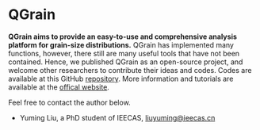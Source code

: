 # QGrain

**QGrain aims to provide an easy-to-use and comprehensive analysis platform for grain-size distributions.** QGrain has implemented many functions, however, there still are many useful tools that have not been contained. Hence, we published QGrain as an open-source project, and welcome other researchers to contribute their ideas and codes. Codes are available at this GitHub [repository](https://github.com/yuriok/QGrain/). More information and tutorials are available at the [offical website](https://qgrain.net/).

Feel free to contact the author below.

* Yuming Liu, a PhD student of IEECAS, [liuyuming@ieecas.cn](mailto:liuyuming@ieecas.cn)
